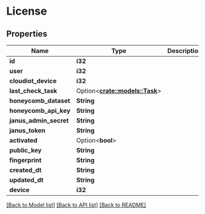 # License

## Properties

Name | Type | Description | Notes
------------ | ------------- | ------------- | -------------
**id** | **i32** |  | [readonly]
**user** | **i32** |  | [readonly]
**cloudiot_device** | **i32** |  | [readonly]
**last_check_task** | Option<[**crate::models::Task**](Task.md)> |  | [readonly]
**honeycomb_dataset** | **String** |  | [readonly]
**honeycomb_api_key** | **String** |  | [readonly]
**janus_admin_secret** | **String** |  | [readonly]
**janus_token** | **String** |  | [readonly]
**activated** | Option<**bool**> |  | [optional]
**public_key** | **String** |  | [readonly]
**fingerprint** | **String** |  | [readonly]
**created_dt** | **String** |  | [readonly]
**updated_dt** | **String** |  | [readonly]
**device** | **i32** |  | 

[[Back to Model list]](../README.md#documentation-for-models) [[Back to API list]](../README.md#documentation-for-api-endpoints) [[Back to README]](../README.md)



